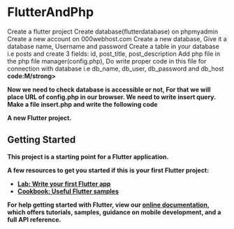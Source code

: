 # FlutterAndPhp
<p>
 Create a flutter project 
 Create database(flutterdatabase) on phpmyadmin
 Create a new account on 000webhost.com
 Create a new database, Give it a database name, Username and password
 Create a table in your database i.e posts and create 3 fields: id, post_title, post_description 
 Add php file in the php  file manager(config.php), Do write proper code in this file for connection with database i.e db_name, db_user,      db_password and db_host
 <strong>code:M/strong>

<? php
$db_name=""; 
$db_user="admin"; 
$db_password ="localhost";
$db_host="localhost"; 

$connect=mysqli_connect(db_name,db_user,db_password,$db_host);

if(!$connect)
{
	echo json_encode("Connection Failed");
}

?>

Now we need to check database is accessible or not, For that we will place URL of config.php in our browser.
We need to write insert query. Make a file insert.php and write the following code

<?php
require_once "config.php";
$post_title=$_POST["post_title"];
$post_description=$_POST["post_description"];
$query="insert into flutterdatabase (post_title,post_description) values ('$post_title','$post_description')";
$result = mysqli_query($connect,$query);
if($result){
	echo "done";
}
else{
	echo "error";
}
?>	


  </p>
  

A new Flutter project.

## Getting Started

This project is a starting point for a Flutter application.

A few resources to get you started if this is your first Flutter project:

- [Lab: Write your first Flutter app](https://flutter.dev/docs/get-started/codelab)
- [Cookbook: Useful Flutter samples](https://flutter.dev/docs/cookbook)

For help getting started with Flutter, view our
[online documentation](https://flutter.dev/docs), which offers tutorials,
samples, guidance on mobile development, and a full API reference.

